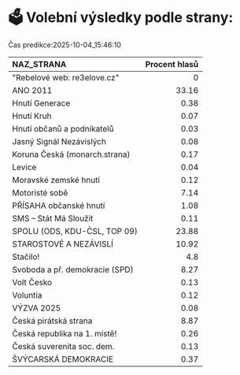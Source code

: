 # 🗳️ Volební výsledky podle strany:

Čas predikce:2025-10-04_15:46:10

| NAZ_STRANA                     |   Procent hlasů |
|:-------------------------------|----------------:|
| "Rebelové web: re3elove.cz"    |            0    |
| ANO 2011                       |           33.16 |
| Hnutí Generace                 |            0.38 |
| Hnutí Kruh                     |            0.07 |
| Hnutí občanů a podnikatelů     |            0.03 |
| Jasný Signál Nezávislých       |            0.08 |
| Koruna Česká (monarch.strana)  |            0.17 |
| Levice                         |            0.04 |
| Moravské zemské hnutí          |            0.12 |
| Motoristé sobě                 |            7.14 |
| PŘÍSAHA občanské hnutí         |            1.08 |
| SMS – Stát Má Sloužit          |            0.11 |
| SPOLU (ODS, KDU-ČSL, TOP 09)   |           23.88 |
| STAROSTOVÉ A NEZÁVISLÍ         |           10.92 |
| Stačilo!                       |            4.8  |
| Svoboda a př. demokracie (SPD) |            8.27 |
| Volt Česko                     |            0.13 |
| Voluntia                       |            0.12 |
| VÝZVA 2025                     |            0.08 |
| Česká pirátská strana          |            8.87 |
| Česká republika na 1. místě!   |            0.26 |
| Česká suverenita soc. dem.     |            0.13 |
| ŠVÝCARSKÁ DEMOKRACIE           |            0.37 |